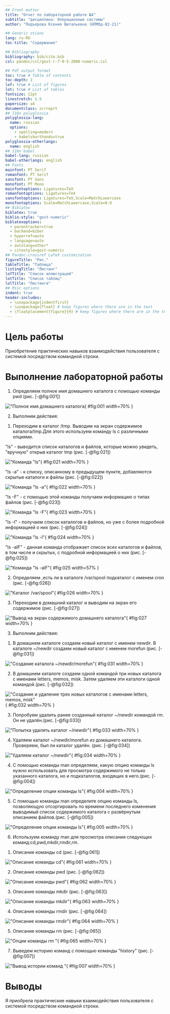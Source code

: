 ```yaml
---
## Front matter
title: "Отчет по лабораторной работе №4"
subtitle: "дисциплина: Операционные системы"
author: "Подъярова Ксения Витальевна (НПМбд-02-21)"

## Generic otions
lang: ru-RU
toc-title: "Содержание"

## Bibliography
bibliography: bib/cite.bib
csl: pandoc/csl/gost-r-7-0-5-2008-numeric.csl

## Pdf output format
toc: true # Table of contents
toc-depth: 2
lof: true # List of figures
lot: true # List of tables
fontsize: 12pt
linestretch: 1.5
papersize: a4
documentclass: scrreprt
## I18n polyglossia
polyglossia-lang:
  name: russian
  options:
	- spelling=modern
	- babelshorthands=true
polyglossia-otherlangs:
  name: english
## I18n babel
babel-lang: russian
babel-otherlangs: english
## Fonts
mainfont: PT Serif
romanfont: PT Serif
sansfont: PT Sans
monofont: PT Mono
mainfontoptions: Ligatures=TeX
romanfontoptions: Ligatures=TeX
sansfontoptions: Ligatures=TeX,Scale=MatchLowercase
monofontoptions: Scale=MatchLowercase,Scale=0.9
## Biblatex
biblatex: true
biblio-style: "gost-numeric"
biblatexoptions:
  - parentracker=true
  - backend=biber
  - hyperref=auto
  - language=auto
  - autolang=other*
  - citestyle=gost-numeric
## Pandoc-crossref LaTeX customization
figureTitle: "Рис."
tableTitle: "Таблица"
listingTitle: "Листинг"
lofTitle: "Список иллюстраций"
lotTitle: "Список таблиц"
lolTitle: "Листинги"
## Misc options
indent: true
header-includes:
  - \usepackage{indentfirst}
  - \usepackage{float} # keep figures where there are in the text
  - \floatplacement{figure}{H} # keep figures where there are in the text
---
```


# Цель работы

Приобретение практических навыков взаимодействия пользователя с системой посредством командной строки.


# Выполнение лабораторной работы

1. Определяем полное имя домашнего каталога с помощью команды pwd (рис. [-@fig:001])

!["Полное имя домашнего каталога](image/1.png){ #fig:001 width=70% }


2. Выполним действия:	

1) Переходим в каталог /tmp. Выводим на экран содержимое каталога/tmp.Для этого используем команду ls с различными опциями.

"ls" - выводится список каталогов и файлов, которые можно увидеть, "вручную" открыв каталог tmp (рис. [-@fig:021])

!["Команда "ls"](image/21.png){ #fig:021 width=70% }

"ls -a"  - к списку, описанному в предыдущем пункте, добавляются скрытые каталоги и файлы (рис. [-@fig:022])

!["Команда "ls -а"](image/22.png){ #fig:022 width=70% }

"ls -F" - с помощью этой команды получаем информацию о типах файлов (рис. [-@fig:023])

!["Команда "ls -F"](image/23.png){ #fig:023 width=70% }

"ls -l" - получаем список каталогов и файлов, но уже с более подробной информацией о них (рис. [-@fig:024])

!["Команда "ls -l"](image/24.png){ #fig:024 width=70% }

"ls -alF" - данная команда отображает список всех каталогов и файлов, в том числе и скрытых, с подробной информацией о них (рис. [-@fig:025])

!["Команда "ls -alF"](image/25.png){ #fig:025 width=57% }

2) Определяем ,есть ли в каталоге /var/spool подкаталог с именем cron (рис. [-@fig:026])

!["Каталог /var/spool"](image/26.png){ #fig:026 width=70% }

3) Переходим в домашний каталог и выводим на экран его содержимое (рис. [-@fig:027])

!["Вывод на экран содержимого домашнего каталога"](image/27.png){ #fig:027 width=70% }



3. Выполним действия:
1) В домашнем каталоге создаем новый каталог с именем newdir. В каталоге ~/newdir создаем новый каталог с именем morefun (рис. [-@fig:031])

!["Создание каталога ~/newdir/morefun"](image/31.png){ #fig:031 width=70% }

2) В домашнем каталоге создаем одной командой три новых каталога с именами letters, memos, misk. Затем удаляем эти каталоги одной командой.(рис. [-@fig:032])

!["Создание и удаление трех новых каталогов с именами letters, memos, misk"](image/32.png){ #fig:032 width=70% }

3) Попробуем удалить ранее созданный каталог ~/newdir командой rm. Он не удалён.(рис. [-@fig:033])

!["Попытка удалить каталог ~/newdir"](image/33.png){ #fig:033 width=70% }

4) Удаляем каталог ~/newdir/morefun из домашнего каталога. Проверяем, был ли каталог удалён. (рис. [-@fig:034])

!["Удаляем каталог ~/newdir"](image/34.png){ #fig:034 width=70% }


4. С помощью команды man определяем, какую опцию команды ls нужно использовать для просмотра содержимого не только указанного каталога, но и подкаталогов, входящих в него.(рис. [-@fig:004])

!["Определение опции команды ls"](image/4.png){ #fig:004 width=70% }


5. С помощью команды man определите опцию команды ls, позволяющую отсортировать по времени последнего изменения выводимый список содержимого каталога с развёрнутым описанием файлов.(рис. [-@fig:005])

!["Определение опции команды ls"](image/5.png){ #fig:005 width=70% }


6. Используем команду man для просмотра описания следующих команд:cd,pwd,mkdir,rmdir,rm.

1) Описание команды сd (рис. [-@fig:061])

!["Описание команды сd"](image/61.png){ #fig:061 width=70% }

2) Описание команды pwd (рис. [-@fig:062])

!["Описание команды pwd"](image/62.png){ #fig:062 width=70% }

3) Описание команды mkdir (рис. [-@fig:063])

!["Описание команды mkdir"](image/63.png){ #fig:063 width=70% }

4) Описание команды rmdir (рис. [-@fig:064])

!["Описание команды rmdir"](image/64.png){ #fig:064 width=70% }

5) Описание команды rm (рис. [-@fig:065])

!["Опции команды rm "](image/65.png){ #fig:065 width=70% }


7. Выведем историю команд с помощью команды "history" (рис. [-@fig:007])

!["Вывод истории команд "](image/7.png){ #fig:007 width=70% }

# Выводы

Я приобрела практические навыки взаимодействия пользователя с системой посредством командной строки.


